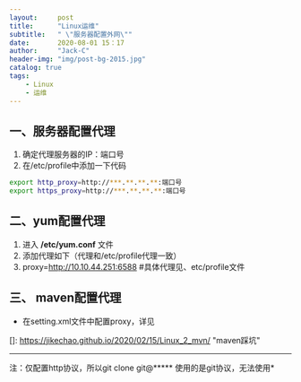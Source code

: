 ```yaml
---
layout:     post
title:      "Linux运维"
subtitle:   " \"服务器配置外网\""
date:       2020-08-01 15：17
author:     "Jack-C"
header-img: "img/post-bg-2015.jpg"
catalog: true
tags:
    - Linux
    - 运维
---
```


## 一、服务器配置代理

1. 确定代理服务器的IP：端口号
2.  在/etc/profile中添加一下代码

```bash
export http_proxy=http://***.**.**.**:端口号
export https_proxy=http://***.**.**.**:端口号
```



## 二、yum配置代理

1. 进入 **/etc/yum.conf** 文件
2. 添加代理如下（代理和/etc/profile代理一致）
3. proxy=http://10.10.44.251:6588     #具体代理见、etc/profile文件



## 三、 maven配置代理

- 在setting.xml文件中配置proxy，详见 

[]: https://jikechao.github.io/2020/02/15/Linux_2_mvn/	"maven踩坑"







------

注：仅配置http协议，所以git clone git@*****   使用的是git协议，无法使用*